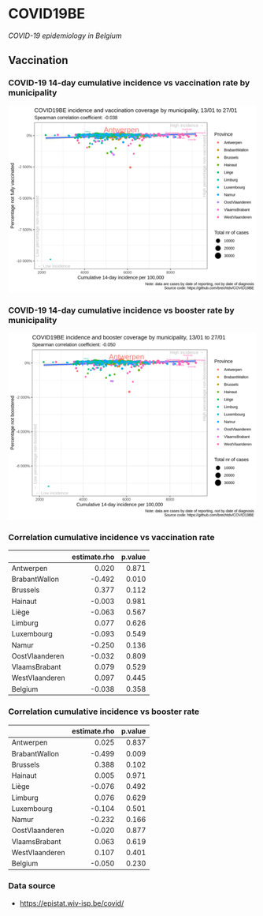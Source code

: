 
# COVID19BE

*COVID-19 epidemiology in Belgium*

## Vaccination

### COVID-19 14-day cumulative incidence vs vaccination rate by municipality

![](covid19be-vaccination.png)

### COVID-19 14-day cumulative incidence vs booster rate by municipality

![](covid19be-vaccination-booster.png)

### Correlation cumulative incidence vs vaccination rate

|                | estimate.rho | p.value |
| :------------- | -----------: | ------: |
| Antwerpen      |        0.020 |   0.871 |
| BrabantWallon  |      \-0.492 |   0.010 |
| Brussels       |        0.377 |   0.112 |
| Hainaut        |      \-0.003 |   0.981 |
| Liège          |      \-0.063 |   0.567 |
| Limburg        |        0.077 |   0.626 |
| Luxembourg     |      \-0.093 |   0.549 |
| Namur          |      \-0.250 |   0.136 |
| OostVlaanderen |      \-0.032 |   0.809 |
| VlaamsBrabant  |        0.079 |   0.529 |
| WestVlaanderen |        0.097 |   0.445 |
| Belgium        |      \-0.038 |   0.358 |

### Correlation cumulative incidence vs booster rate

|                | estimate.rho | p.value |
| :------------- | -----------: | ------: |
| Antwerpen      |        0.025 |   0.837 |
| BrabantWallon  |      \-0.499 |   0.009 |
| Brussels       |        0.388 |   0.102 |
| Hainaut        |        0.005 |   0.971 |
| Liège          |      \-0.076 |   0.492 |
| Limburg        |        0.076 |   0.629 |
| Luxembourg     |      \-0.104 |   0.501 |
| Namur          |      \-0.232 |   0.166 |
| OostVlaanderen |      \-0.020 |   0.877 |
| VlaamsBrabant  |        0.063 |   0.619 |
| WestVlaanderen |        0.107 |   0.401 |
| Belgium        |      \-0.050 |   0.230 |

### Data source

  - <https://epistat.wiv-isp.be/covid/>

